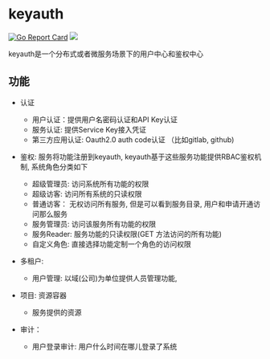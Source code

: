# keyauth

[![Go Report Card](https://goreportcard.com/badge/github.com/infraboard/keyauth)](https://goreportcard.com/report/github.com/infraboard/keyauth)
![](https://img.shields.io/github/license/infraboard/keyauth)

keyauth是一个分布式或者微服务场景下的用户中心和鉴权中心

## 功能

+ 认证
    + 用户认证：提供用户名密码认证和API Key认证
    + 服务认证: 提供Service Key接入凭证
    + 第三方应用认证: Oauth2.0 auth code认证 （比如gitlab, github)

+ 鉴权: 服务将功能注册到keyauth, keyauth基于这些服务功能提供RBAC鉴权机制, 系统角色分类如下
    + 超级管理员: 访问系统所有功能的权限
    + 超级访客:   访问所有系统的只读权限
    + 普通访客：  无权访问所有服务, 但是可以看到服务目录, 用户和申请开通访问那么服务
    + 服务管理员: 访问该服务所有功能的权限
    + 服务Reader: 服务功能的只读权限(GET 方法访问的所有功能)
    + 自定义角色:  直接选择功能定制一个角色的访问权限

+ 多租户:
    + 用户管理: 以域(公司)为单位提供人员管理功能, 

+ 项目: 资源容器
    + 服务提供的资源

+ 审计：
    + 用户登录审计:  用户什么时间在哪儿登录了系统

